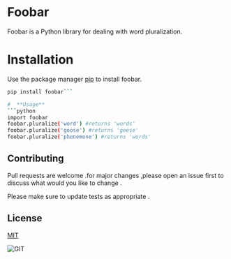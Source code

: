 #  **Foobar**
Foobar is a Python library for dealing with word pluralization.

#  **Installation**
Use the package manager [pip](https://pypi.org/project/pip/)  to install  foobar.
```bash
pip install foobar```

#  **Usage**
```python
import foobar 
foobar.pluralize('word') #returns 'words'
foobar.pluralize('goose') #returns 'geese'
foobar.pluralize('phenemone') #returns 'words'

```
##  **Contributing**

Pull requests are welcome .for major changes ,please open an issue first to discuss what would you like to change .

Please make sure to update tests as appropriate .

##  **License**

[MIT](https://www.mit.edu/)


![GIT](https://github.com/IslamYehia-Dev/Lab2IslamYehia/blob/main/1*BCZkmZR1_YzDZy22Vn4uUw.png)
